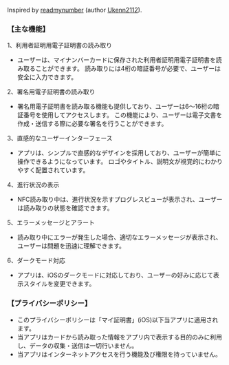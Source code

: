 Inspired by [readmynumber](https://github.com/Ukenn2112/readmynumber) (author [Ukenn2112](https://github.com/Ukenn2112)).

### 【主な機能】

1、利用者証明用電子証明書の読み取り
- ユーザーは、マイナンバーカードに保存された利用者証明用電子証明書を読み取ることができます。
読み取りには4桁の暗証番号が必要で、ユーザーは安全に入力できます。

2、署名用電子証明書の読み取り
- 署名用電子証明書を読み取る機能も提供しており、ユーザーは6〜16桁の暗証番号を使用してアクセスします。
この機能により、ユーザーは電子文書を作成・送信する際に必要な署名を行うことができます。

3、直感的なユーザーインターフェース
- アプリは、シンプルで直感的なデザインを採用しており、ユーザーが簡単に操作できるようになっています。
ロゴやタイトル、説明文が視覚的にわかりやすく配置されています。

4、進行状況の表示
- NFC読み取り中は、進行状況を示すプログレスビューが表示され、ユーザーは読み取りの状態を確認できます。

5、エラーメッセージとアラート
- 読み取り中にエラーが発生した場合、適切なエラーメッセージが表示され、ユーザーは問題を迅速に理解できます。

6、ダークモード対応
- アプリは、iOSのダークモードに対応しており、ユーザーの好みに応じて表示スタイルを変更できます。

### 【プライバシーポリシー】

- このプライバシーポリシーは「マイ証明書」(iOS)以下当アプリに適用されます。
- 当アプリはカードから読み取った情報をアプリ内で表示する目的のみに利用し、データの収集・送信は一切行いません。
- 当アプリはインターネットアクセスを行う機能及び権限を持っていません。
